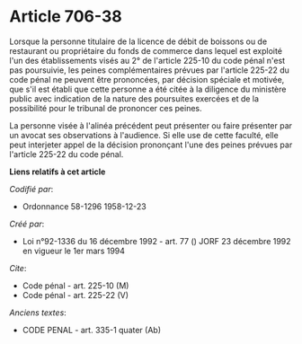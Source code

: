 # Article 706-38

Lorsque la personne titulaire de la licence de débit de boissons ou de restaurant ou propriétaire du fonds de commerce dans
lequel est exploité l'un des établissements visés au 2° de l'article 225-10 du code pénal n'est pas poursuivie, les peines
complémentaires prévues par l'article 225-22 du code pénal ne peuvent être prononcées, par décision spéciale et motivée, que
s'il est établi que cette personne a été citée à la diligence du ministère public avec indication de la nature des poursuites
exercées et de la possibilité pour le tribunal de prononcer ces peines.

La personne visée à l'alinéa précédent peut présenter ou faire présenter par un avocat ses observations à l'audience. Si elle
use de cette faculté, elle peut interjeter appel de la décision prononçant l'une des peines prévues par l'article 225-22 du
code pénal.

**Liens relatifs à cet article**

_Codifié par_:

  - Ordonnance 58-1296 1958-12-23

_Créé par_:

  - Loi n°92-1336 du 16 décembre 1992 - art. 77 () JORF 23 décembre 1992 en vigueur le 1er mars 1994

_Cite_:

  - Code pénal - art. 225-10 (M)
  - Code pénal - art. 225-22 (V)

_Anciens textes_:

  - CODE PENAL - art. 335-1 quater (Ab)
